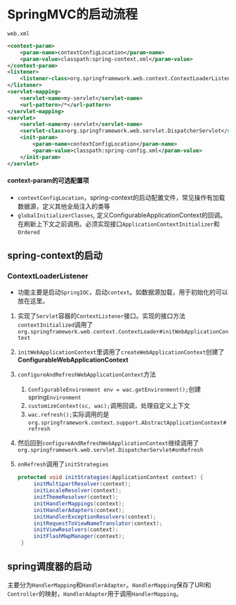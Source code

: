 # SpringMVC的启动流程
`web.xml`

```xml
<context-param>
    <param-name>contextConfigLocation</param-name>
    <param-value>classpath:spring-context.xml</param-value>
</context-param>
<listener>
    <listener-class>org.springframework.web.context.ContextLoaderListener</listener-class>
</listener>
<servlet-mapping>
    <servlet-name>my-servlet</servlet-name>
    <url-pattern>/*</url-pattern>
</servlet-mapping>
<servlet>
    <servlet-name>my-servlet</servlet-name>
    <servlet-class>org.springframework.web.servlet.DispatcherServlet</servlet-class>
    <init-param>
        <param-name>contextConfigLocation</param-name>
        <param-value>classpath:spring-config.xml</param-value>
    </init-param>
</servlet>
```

#### context-param的可选配置项

- `contextConfigLocation`，spring-context的启动配置文件，常见操作有加载数据源，定义其他全局注入的类等
- `globalInitializerClasses`,  定义ConfigurableApplicationContext的回调。在刷新上下文之前调用。必须实现接口`ApplicationContextInitializer`和`Ordered` 





## spring-context的启动

### ContextLoaderListener

- 功能主要是启动`SpringIOC`，启动`context`。如数据源加载，用于初始化的可以放在这里。

1. 实现了`Servlet`容器的`ContextListener`接口。实现的接口方法`contextInitialized`调用了`org.springframework.web.context.ContextLoader#initWebApplicationContext`

2. `initWebApplicationContext`里调用了`createWebApplicationContext`创建了**ConfigurableWebApplicationContext**

3. `configureAndRefreshWebApplicationContext`方法

   1. `ConfigurableEnvironment env = wac.getEnvironment();`创建spring`Environment`
   2. `customizeContext(sc, wac);`调用回调，处理自定义上下文
   3. `wac.refresh();`实际调用的是`org.springframework.context.support.AbstractApplicationContext#refresh`
   
4. 然后回到`configureAndRefreshWebApplicationContext`继续调用了`org.springframework.web.servlet.DispatcherServlet#onRefresh`

5. `onRefresh`调用了`initStrategies`

   ```java
   protected void initStrategies(ApplicationContext context) {
   		initMultipartResolver(context);
   		initLocaleResolver(context);
   		initThemeResolver(context);
   		initHandlerMappings(context);
   		initHandlerAdapters(context);
   		initHandlerExceptionResolvers(context);
   		initRequestToViewNameTranslator(context);
   		initViewResolvers(context);
   		initFlashMapManager(context);
   	}
   ```

   

## spring调度器的启动

主要分为`HandlerMapping`和`HandlerAdapter`。`HandlerMapping`保存了URI和`Controller`的映射，`HandlerAdapter`用于调用`HandlerMapping`。



